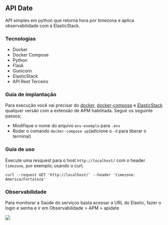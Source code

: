 ## API Date

API simples em python que retorna hora por timezona e aplica observabilidade com a ElasticStack.

### Tecnologias
- Docker
- Docker Compose
- Python
- Flask
- Gunicorn
- ElasticStack
- API Rest Terceiro

### Guia de implantação

Para execução você vai precisar do [docker](https://docs.docker.com/engine/install/), [docker-compose](https://docs.docker.com/compose/install/) e [ElasticStack](https://www.elastic.co/pt/downloads/) qualquer versão com a extensão de APM habilitada.
Seguir os seguinte passos;

- Modifique o nome do arquivo `env-exemplo` para `.env`
- Rodar o comando `docker-compose up`(adicione o `-d` para liberar o terminal) 

### Guia de uso

Execute uma resquest para o host `http://localhost/` com o header `timezone`, por exemplo;
usando o curl;

    curl --request GET 'http://localhost/' --header 'timezone: America/Fortaleza'


### Observabilidade

Para monitorar a Saúde do serviços basta acessar a URL do Elastic, fazer o login e senha e ir em Observabilidade > APM > apidate

<img src="https://images.contentstack.io/v3/assets/bltefdd0b53724fa2ce/bltcaa68210be0c357f/618ac4f194e50d5a6380207d/screenshot-apm-deploy-with-confidence.png">


